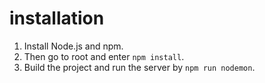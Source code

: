 # installation

1. Install Node.js and npm.
2. Then go to root and enter `npm install`.
3. Build the project and run the server by `npm run nodemon`.
